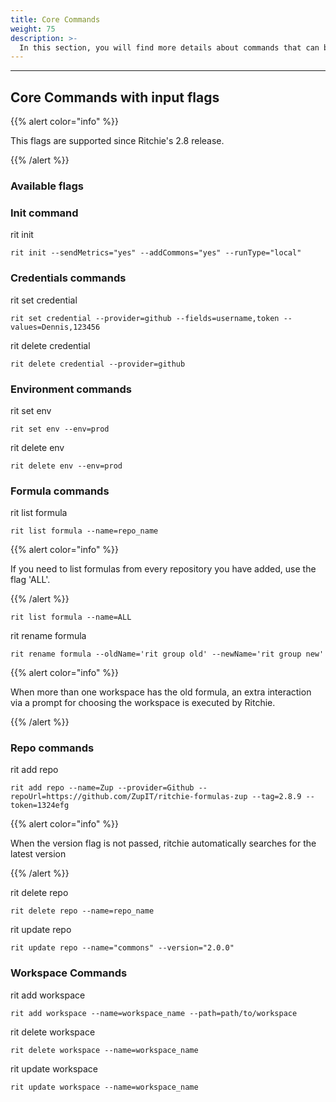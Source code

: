 ```yaml
---
title: Core Commands
weight: 75
description: >-
  In this section, you will find more details about commands that can be used though input flags.
---
```


---

## Core Commands with input flags

{{% alert color="info" %}}

This flags are supported since Ritchie's 2.8 release.

{{% /alert %}}

### Available flags

### Init command

rit init

```text
rit init --sendMetrics="yes" --addCommons="yes" --runType="local"
```

### Credentials commands

rit set credential

```text
rit set credential --provider=github --fields=username,token --values=Dennis,123456
```

rit delete credential

```text
rit delete credential --provider=github
```

### Environment commands

rit set env

```text
rit set env --env=prod
```

rit delete env

```text
rit delete env --env=prod
```

### Formula commands

rit list formula

```text
rit list formula --name=repo_name
```

{{% alert color="info" %}}

If you need to list formulas from every repository you have added, use the flag 'ALL'.

{{% /alert %}}

```text
rit list formula --name=ALL
```

rit rename formula

```text
rit rename formula --oldName='rit group old' --newName='rit group new'
```

{{% alert color="info" %}}

When more than one workspace has the old formula, an extra interaction via a prompt for choosing the workspace is executed by Ritchie.

{{% /alert %}} 

### Repo commands

rit add repo

```text
rit add repo --name=Zup --provider=Github --repoUrl=https://github.com/ZupIT/ritchie-formulas-zup --tag=2.8.9 --token=1324efg
```

{{% alert color="info" %}}

When the version flag is not passed, ritchie automatically searches for the latest version

{{% /alert %}}

rit delete repo

```text
rit delete repo --name=repo_name
```

rit update repo

```text
rit update repo --name="commons" --version="2.0.0"
```

### Workspace Commands

rit add workspace

```text
rit add workspace --name=workspace_name --path=path/to/workspace
```

rit delete workspace

```text
rit delete workspace --name=workspace_name
```

rit update workspace

```text
rit update workspace --name=workspace_name
```
